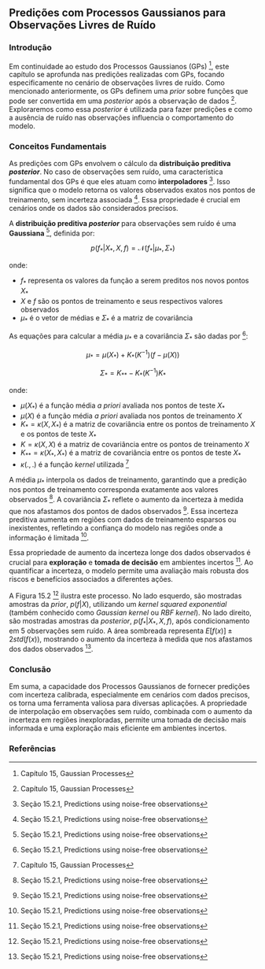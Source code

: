 ## Predições com Processos Gaussianos para Observações Livres de Ruído

### Introdução
Em continuidade ao estudo dos Processos Gaussianos (GPs) [^1], este capítulo se aprofunda nas predições realizadas com GPs, focando especificamente no cenário de observações livres de ruído. Como mencionado anteriormente, os GPs definem uma *prior* sobre funções que pode ser convertida em uma *posterior* após a observação de dados [^1]. Exploraremos como essa *posterior* é utilizada para fazer predições e como a ausência de ruído nas observações influencia o comportamento do modelo.

### Conceitos Fundamentais

As predições com GPs envolvem o cálculo da **distribuição preditiva *posterior***. No caso de observações sem ruído, uma característica fundamental dos GPs é que eles atuam como **interpoladores** [^3]. Isso significa que o modelo retorna os valores observados exatos nos pontos de treinamento, sem incerteza associada [^3]. Essa propriedade é crucial em cenários onde os dados são considerados precisos.

A **distribuição preditiva *posterior*** para observações sem ruído é uma **Gaussiana** [^3], definida por:

$$
p(f_*|X_*, X, f) = \mathcal{N}(f_*|\mu_*, \Sigma_*)
$$

onde:

*   $f_*$ representa os valores da função a serem preditos nos novos pontos $X_*$
*   $X$ e $f$ são os pontos de treinamento e seus respectivos valores observados
*   $\mu_*$ é o vetor de médias e $\Sigma_*$ é a matriz de covariância

As equações para calcular a média $\mu_*$ e a covariância $\Sigma_*$ são dadas por [^3]:

$$
\mu_* = \mu(X_*) + K_*(K^{-1})(f - \mu(X))
$$

$$
\Sigma_* = K_{**} - K_*(K^{-1})K_*
$$

onde:

*   $\mu(X_*)$ é a função média *a priori* avaliada nos pontos de teste $X_*$
*   $\mu(X)$ é a função média *a priori* avaliada nos pontos de treinamento $X$
*   $K_* = \kappa(X, X_*)$ é a matriz de covariância entre os pontos de treinamento $X$ e os pontos de teste $X_*$
*   $K = \kappa(X, X)$ é a matriz de covariância entre os pontos de treinamento $X$
*   $K_{**} = \kappa(X_*, X_*)$ é a matriz de covariância entre os pontos de teste $X_*$
*   $\kappa(.,.)$ é a função *kernel* utilizada [^1]

A média $\mu_*$ interpola os dados de treinamento, garantindo que a predição nos pontos de treinamento corresponda exatamente aos valores observados [^3]. A covariância $\Sigma_*$ reflete o aumento da incerteza à medida que nos afastamos dos pontos de dados observados [^3]. Essa incerteza preditiva aumenta em regiões com dados de treinamento esparsos ou inexistentes, refletindo a confiança do modelo nas regiões onde a informação é limitada [^3].

Essa propriedade de aumento da incerteza longe dos dados observados é crucial para **exploração** e **tomada de decisão** em ambientes incertos [^3]. Ao quantificar a incerteza, o modelo permite uma avaliação mais robusta dos riscos e benefícios associados a diferentes ações.

A Figura 15.2 [^3] ilustra este processo. No lado esquerdo, são mostradas amostras da *prior*, $p(f|X)$, utilizando um *kernel squared exponential* (também conhecido como *Gaussian kernel* ou *RBF kernel*). No lado direito, são mostradas amostras da *posterior*, $p(f_*|X_*, X, f)$, após condicionamento em 5 observações sem ruído. A área sombreada representa $E[f(x)] \pm 2std(f(x))$, mostrando o aumento da incerteza à medida que nos afastamos dos dados observados [^3].

### Conclusão

Em suma, a capacidade dos Processos Gaussianos de fornecer predições com incerteza calibrada, especialmente em cenários com dados precisos, os torna uma ferramenta valiosa para diversas aplicações. A propriedade de interpolação em observações sem ruído, combinada com o aumento da incerteza em regiões inexploradas, permite uma tomada de decisão mais informada e uma exploração mais eficiente em ambientes incertos.

### Referências
[^1]: Capítulo 15, Gaussian Processes
[^3]: Seção 15.2.1, Predictions using noise-free observations
<!-- END -->
